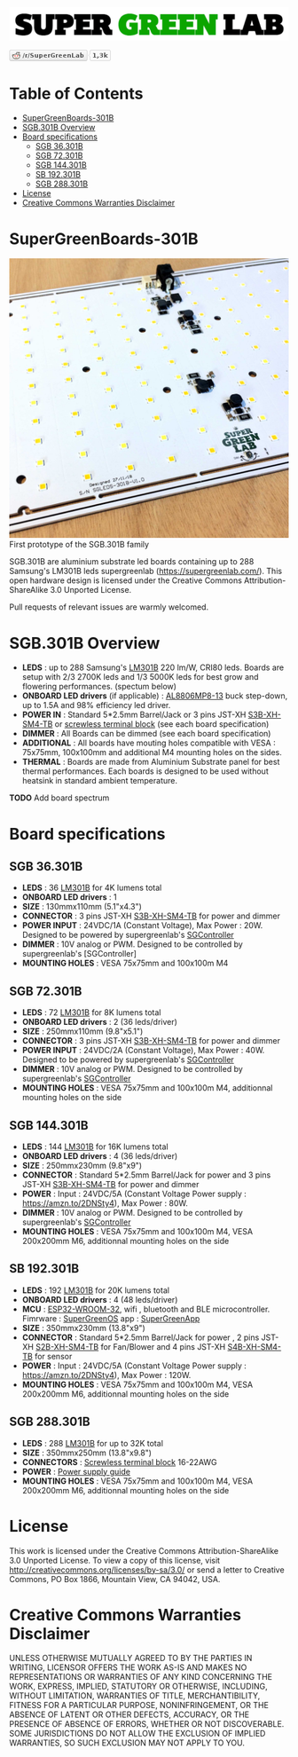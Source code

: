 ![SuperGreenLab](assets/sgl.png?raw=true "SuperGreenLab")

[![SuperGreenLab](assets/reddit-button.png?raw=true "SuperGreenLab")](https://www.reddit.com/r/SuperGreenLab)

# Table of Contents

   * [SuperGreenBoards-301B](#supergreenboards-301b)
   * [SGB.301B Overview](#sgb301b-overview)
   * [Board specifications](#board-specifications)
      * [SGB 36.301B](#sgb-36301b)
      * [SGB 72.301B](#sgb-72301b)
      * [SGB 144.301B](#sgb-144301b)
      * [SB 192.301B](#sb-192301b)
      * [SGB 288.301B](#sgb-288301b)
   * [License](#license)
   * [Creative Commons Warranties Disclaimer](#creative-commons-warranties-disclaimer)

# SuperGreenBoards-301B

![SuperGreenLab](assets/SG-board-square-3.jpg?raw=true "SuperGreenLeds-301B")
First prototype of the SGB.301B family

SGB.301B are aluminium substrate led boards containing up to 288 Samsung's LM301B leds supergreenlab (https://supergreenlab.com/). This open hardware design is licensed under the Creative Commons Attribution-ShareAlike 3.0 Unported License.

Pull requests of relevant issues are warmly welcomed.

# SGB.301B Overview

* **LEDS** : up to 288 Samsung's [LM301B](https://www.samsung.com/led/lighting/mid-power-leds/3030-leds/lm301b/) 220 lm/W, CRI80 leds. Boards are setup with 2/3 2700K leds and 1/3 5000K leds for best grow and flowering performances. (spectum below)
* **ONBOARD LED drivers** (if applicable) : [AL8806MP8-13](https://www.diodes.com/assets/Datasheets/AL8806.pdf) buck step-down, up to 1.5A and 98% efficiency led driver.
* **POWER IN** : Standard 5*2.5mm Barrel/Jack or 3 pins JST-XH [S3B-XH-SM4-TB](http://www.jst-mfg.com/product/detail_e.php?series=277) or [screwless terminal block](https://www.metz-connect.com/us/system/files/productfiles/Data_sheet_SM99S01VBNN04G7_SM99S01VBNN04G7_OFF-031067R.pdf) (see each board specification)
* **DIMMER** : All Boards can be dimmed (see each board specification)
* **ADDITIONAL** : All boards have mouting holes compatible with VESA : 75x75mm, 100x100mm and additional M4 mounting holes on the sides.
* **THERMAL** : Boards are made from Aluminium Substrate panel for best thermal performances. Each boards is designed to be used without heatsink in standard ambient temperature.

**TODO** Add board spectrum

# Board specifications
 
## SGB 36.301B

* **LEDS** : 36 [LM301B](https://www.samsung.com/led/lighting/mid-power-leds/3030-leds/lm301b/) for 4K lumens total
* **ONBOARD LED drivers** : 1 
* **SIZE** : 130mmx110mm (5.1"x4.3")
* **CONNECTOR** : 3 pins JST-XH [S3B-XH-SM4-TB](http://www.jst-mfg.com/product/detail_e.php?series=277) for power and dimmer
* **POWER INPUT** : 24VDC/1A (Constant Voltage), Max Power : 20W. Designed to be powered by supergreenlab's [SGController](https://github.com/supergreenlab/SuperGreenController)
* **DIMMER** : 10V analog or PWM. Designed to be controlled by supergreenlab's [SGController]
* **MOUNTING HOLES** : VESA 75x75mm and 100x100m M4

## SGB 72.301B

* **LEDS** : 72 [LM301B](https://www.samsung.com/led/lighting/mid-power-leds/3030-leds/lm301b/) for 8K lumens total
* **ONBOARD LED drivers** : 2 (36 leds/driver) 
* **SIZE** : 250mmx110mm (9.8"x5.1")
* **CONNECTOR** : 3 pins JST-XH [S3B-XH-SM4-TB](http://www.jst-mfg.com/product/detail_e.php?series=277) for power and dimmer
* **POWER INPUT** : 24VDC/2A (Constant Voltage), Max Power : 40W. Designed to be powered by supergreenlab's [SGController](https://github.com/supergreenlab/SuperGreenController)
* **DIMMER** : 10V analog or PWM. Designed to be controlled by supergreenlab's [SGController](https://github.com/supergreenlab/SuperGreenController)
* **MOUNTING HOLES** : VESA 75x75mm and 100x100m M4, additionnal mounting holes on the side

## SGB 144.301B

* **LEDS** : 144 [LM301B](https://www.samsung.com/led/lighting/mid-power-leds/3030-leds/lm301b/) for 16K lumens total
* **ONBOARD LED drivers** : 4 (36 leds/driver) 
* **SIZE** : 250mmx230mm (9.8"x9")
* **CONNECTOR** : Standard 5*2.5mm Barrel/Jack for power and 3 pins JST-XH [S3B-XH-SM4-TB](http://www.jst-mfg.com/product/detail_e.php?series=277) for power and dimmer
* **POWER** : Input : 24VDC/5A (Constant Voltage Power supply : https://amzn.to/2DNSty4), Max Power : 80W.
* **DIMMER** : 10V analog or PWM. Designed to be controlled by supergreenlab's [SGController](https://github.com/supergreenlab/SuperGreenController)
* **MOUNTING HOLES** : VESA 75x75mm and 100x100m M4, VESA 200x200mm M6, additionnal mounting holes on the side

## SB 192.301B

* **LEDS** : 192 [LM301B](https://www.samsung.com/led/lighting/mid-power-leds/3030-leds/lm301b/) for 20K lumens total
* **ONBOARD LED drivers** : 4 (48 leds/driver) 
* **MCU** : [ESP32-WROOM-32](https://www.espressif.com/en/products/hardware/esp-wroom-32/overview), wifi , bluetooth and BLE microcontroller. Fimrware : [SuperGreenOS](https://github.com/supergreenlab/SuperGreenOS) app : [SuperGreenApp](https://github.com/supergreenlab/SuperGreenApp)
* **SIZE** : 350mmx230mm (13.8"x9")
* **CONNECTOR** : Standard 5*2.5mm Barrel/Jack for power , 2 pins JST-XH [S2B-XH-SM4-TB](http://www.jst-mfg.com/product/detail_e.php?series=277) for Fan/Blower and 4 pins JST-XH [S4B-XH-SM4-TB](http://www.jst-mfg.com/product/detail_e.php?series=277) for sensor
* **POWER** : Input : 24VDC/5A (Constant Voltage Power supply : https://amzn.to/2DNSty4), Max Power : 120W.
* **MOUNTING HOLES** : VESA 75x75mm and 100x100m M4, VESA 200x200mm M6, additionnal mounting holes on the side

## SGB 288.301B

* **LEDS** : 288 [LM301B](https://www.samsung.com/led/lighting/mid-power-leds/3030-leds/lm301b/) for up to 32K total
* **SIZE** : 350mmx250mm (13.8"x9.8")
* **CONNECTORS** : [Screwless terminal block](https://www.metz-connect.com/us/system/files/productfiles/Data_sheet_SM99S01VBNN04G7_SM99S01VBNN04G7_OFF-031067R.pdf) 16-22AWG
* **POWER** : [Power supply guide](https://supergreenlab.com/sg-288301b-driver-guide)
* **MOUNTING HOLES** : VESA 75x75mm and 100x100m M4, VESA 200x200mm M6, additionnal mounting holes on the side

# License

This work is licensed under the Creative Commons Attribution-ShareAlike 3.0 Unported License. To view a copy of this license, visit http://creativecommons.org/licenses/by-sa/3.0/ or send a letter to Creative Commons, PO Box 1866, Mountain View, CA 94042, USA.

# Creative Commons Warranties Disclaimer

UNLESS OTHERWISE MUTUALLY AGREED TO BY THE PARTIES IN WRITING, LICENSOR OFFERS THE WORK AS-IS AND MAKES NO REPRESENTATIONS OR WARRANTIES OF ANY KIND CONCERNING THE WORK, EXPRESS, IMPLIED, STATUTORY OR OTHERWISE, INCLUDING, WITHOUT LIMITATION, WARRANTIES OF TITLE, MERCHANTIBILITY, FITNESS FOR A PARTICULAR PURPOSE, NONINFRINGEMENT, OR THE ABSENCE OF LATENT OR OTHER DEFECTS, ACCURACY, OR THE PRESENCE OF ABSENCE OF ERRORS, WHETHER OR NOT DISCOVERABLE. SOME JURISDICTIONS DO NOT ALLOW THE EXCLUSION OF IMPLIED WARRANTIES, SO SUCH EXCLUSION MAY NOT APPLY TO YOU.
